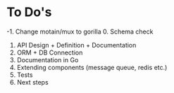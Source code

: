 
# To Do's

-1. Change motain/mux to gorilla
0. Schema check
1. API Design + Definition + Documentation
2. ORM + DB Connection
3. Documentation in Go
4. Extending components (message queue, redis etc.)
5. Tests 
6. Next steps
